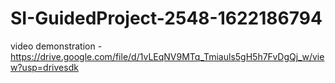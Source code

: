 # SI-GuidedProject-2548-1622186794
video demonstration - https://drive.google.com/file/d/1vLEqNV9MTq_Tmiauls5gH5h7FvDgQj_w/view?usp=drivesdk
